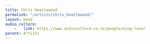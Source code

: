 ```yaml
---
title: Chris Heazlewood
permalink: "/artists/chris_heazlewood/"
layout: band
audio_culture:
    -   link: https://www.audioculture.co.nz/people/king-loser
parent: Artists
---
```


